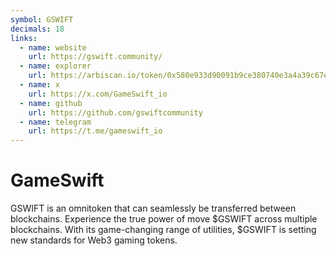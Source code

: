 ```yaml
---
symbol: GSWIFT
decimals: 18
links:
  - name: website
    url: https://gswift.community/
  - name: explorer
    url: https://arbiscan.io/token/0x580e933d90091b9ce380740e3a4a39c67eb85b4c
  - name: x
    url: https://x.com/GameSwift_io
  - name: github
    url: https://github.com/gswiftcommunity
  - name: telegram
    url: https://t.me/gameswift_io
---
```


# GameSwift

GSWIFT is an omnitoken that can seamlessly be transferred between blockchains. Experience the true power of move $GSWIFT across multiple blockchains. With its game-changing range of utilities, $GSWIFT is setting new standards for Web3 gaming tokens.

